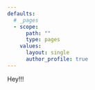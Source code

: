 ```yaml
---
defaults:
  # _pages
  - scope:
      path: ""
      type: pages
    values:
      layout: single
      author_profile: true
---
```


Hey!!!
